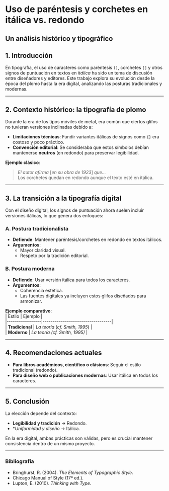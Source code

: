 # Uso de paréntesis y corchetes en itálica vs. redondo

## Un análisis histórico y tipográfico  


## 1. Introducción  
En tipografía, el uso de caracteres como paréntesis `()`, corchetes `[]` y otros signos de puntuación en textos en *itálica* ha sido un tema de discusión entre diseñadores y editores. Este trabajo explora su evolución desde la época del plomo hasta la era digital, analizando las posturas tradicionales y modernas.  

---

## 2. Contexto histórico: la tipografía de plomo  
Durante la era de los tipos móviles de metal, era común que ciertos glifos no tuvieran versiones inclinadas debido a:  

- **Limitaciones técnicas**: Fundir variantes itálicas de signos como `{}` era costoso y poco práctico.  
- **Convención editorial**: Se consideraba que estos símbolos debían mantenerse **neutros** (en redondo) para preservar legibilidad.  

**Ejemplo clásico**:  
> *El autor afirma* [*en su obra de 1923*] *que...*  
Los corchetes quedan en redondo aunque el texto esté en itálica.

---

## 3. La transición a la tipografía digital  
Con el diseño digital, los signos de puntuación ahora suelen incluir versiones itálicas, lo que genera dos enfoques:  

### **A. Postura tradicionalista**  
- **Defiende**: Mantener paréntesis/corchetes en redondo en textos itálicos.  
- **Argumentos**:  
  - Mayor claridad visual.  
  - Respeto por la tradición editorial.

### **B. Postura moderna**  
- **Defiende**: Usar versión itálica para todos los caracteres.  
- **Argumentos**:  
  - Coherencia estética.  
  - Las fuentes digitales ya incluyen estos glifos diseñados para armonizar.  

**Ejemplo comparativo**:  
| Estilo          | Ejemplo                          |  
|-----------------|----------------------------------|  
| **Tradicional** | *La teoría* (*cf. Smith, 1995*)  |  
| **Moderno**     | *La teoría (cf. Smith, 1995)* |  

---

## 4. Recomendaciones actuales  
- **Para libros académicos, científico o clásicos**: Seguir el estilo tradicional (redondo).  
- **Para diseño web o publicaciones modernas**: Usar itálica en todos los caracteres.  

---

## 5. Conclusión  
La elección depende del contexto:  
- **Legibilidad y tradición** → Redondo.  
- **Uniformidad y diseño* → Itálica.  

En la era digital, ambas prácticas son válidas, pero es crucial mantener consistencia dentro de un mismo proyecto.  

---  

### Bibliografía  
- Bringhurst, R. (2004). *The Elements of Typographic Style*.  
- Chicago Manual of Style (17ª ed.).  
- Lupton, E. (2010). *Thinking with Type*.  